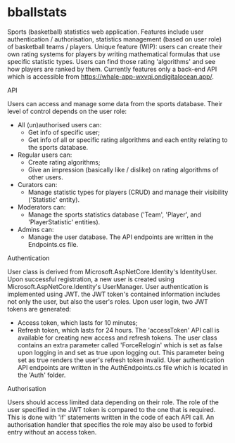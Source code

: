 # bballstats
Sports (basketball) statistics web application. Features include user authentication / authorisation, statistics management (based on user role) of basketball teams / players.
Unique feature (WIP): users can create their own rating systems for players by writing mathematical formulas that use specific statistic types. Users can find those rating 'algorithms' and see how players are ranked by them.
Currently features only a back-end API which is accessible from https://whale-app-wxvqi.ondigitalocean.app/.

API

Users can access and manage some data from the sports database. Their level of control depends on the user role:
- All (un)authorised users can:
  - Get info of specific user;
  - Get info of all or specific rating algorithms and each entity relating to the sports database.
- Regular users can:
  - Create rating algorithms;
  - Give an impression (basically like / dislike) on rating algorithms of other users.
- Curators can:
  - Manage statistic types for players (CRUD) and manage their visibility ('Statistic' entity).
- Moderators can:
  - Manage the sports statistics database ('Team', 'Player', and 'PlayerStatistic' entities).
- Admins can:
  - Manage the user database.
The API endpoints are written in the Endpoints.cs file.

Authentication

User class is derived from Microsoft.AspNetCore.Identity's IdentityUser. Upon successful registration, a new user is created using Microsoft.AspNetCore.Identity's UserManager.
User authentication is implemented using JWT. the JWT token's contained information includes not only the user, but also the user's roles.
Upon user login, two JWT tokens are generated: 
- Access token, which lasts for 10 minutes;
- Refresh token, which lasts for 24 hours.
The 'accessToken' API call is available for creating new access and refresh tokens.
The user class contains an extra parameter called 'ForceRelogin' which is set as false upon logging in and set as true upon logging out. This parameter being set as true renders the user's refresh token invalid.
User authentication API endpoints are written in the AuthEndpoints.cs file which is located in the 'Auth' folder.

Authorisation

Users should access limited data depending on their role. The role of the user specified in the JWT token is compared to the one that is required. This is done with 'if' statements written in the code of each API call. An authorisation handler that specifies the role may also be used to forbid entry without an access token.
